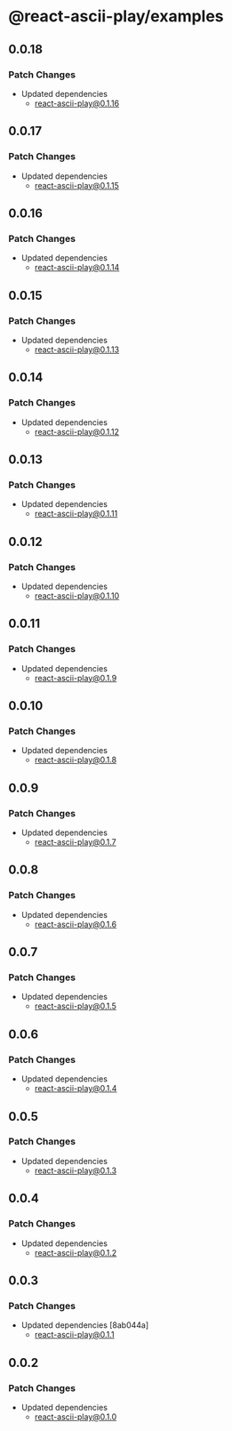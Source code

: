 # @react-ascii-play/examples

## 0.0.18

### Patch Changes

- Updated dependencies
  - react-ascii-play@0.1.16

## 0.0.17

### Patch Changes

- Updated dependencies
  - react-ascii-play@0.1.15

## 0.0.16

### Patch Changes

- Updated dependencies
  - react-ascii-play@0.1.14

## 0.0.15

### Patch Changes

- Updated dependencies
  - react-ascii-play@0.1.13

## 0.0.14

### Patch Changes

- Updated dependencies
  - react-ascii-play@0.1.12

## 0.0.13

### Patch Changes

- Updated dependencies
  - react-ascii-play@0.1.11

## 0.0.12

### Patch Changes

- Updated dependencies
  - react-ascii-play@0.1.10

## 0.0.11

### Patch Changes

- Updated dependencies
  - react-ascii-play@0.1.9

## 0.0.10

### Patch Changes

- Updated dependencies
  - react-ascii-play@0.1.8

## 0.0.9

### Patch Changes

- Updated dependencies
  - react-ascii-play@0.1.7

## 0.0.8

### Patch Changes

- Updated dependencies
  - react-ascii-play@0.1.6

## 0.0.7

### Patch Changes

- Updated dependencies
  - react-ascii-play@0.1.5

## 0.0.6

### Patch Changes

- Updated dependencies
  - react-ascii-play@0.1.4

## 0.0.5

### Patch Changes

- Updated dependencies
  - react-ascii-play@0.1.3

## 0.0.4

### Patch Changes

- Updated dependencies
  - react-ascii-play@0.1.2

## 0.0.3

### Patch Changes

- Updated dependencies [8ab044a]
  - react-ascii-play@0.1.1

## 0.0.2

### Patch Changes

- Updated dependencies
  - react-ascii-play@0.1.0
